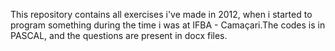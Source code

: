 This repository contains all exercises i've made in 2012, when i started to program something during the time i was at IFBA - Camaçari.The codes is in PASCAL, and the questions are present in docx files.
